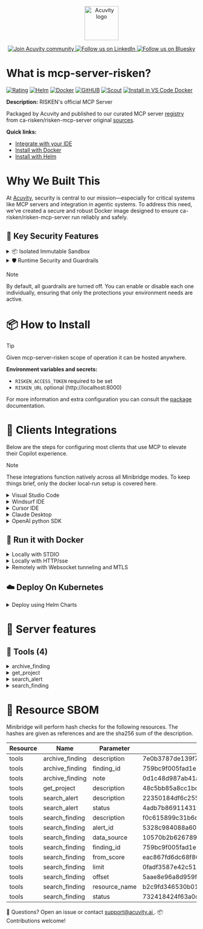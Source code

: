 <p align="center">
  <a href="https://acuvity.ai">
    <picture>
      <img src="https://mma.prnewswire.com/media/2544052/Acuvity__Logo.jpg" height="90" alt="Acuvity logo"/>
    </picture>
  </a>
</p>
<p align="center">
  <a href="https://discord.gg/BkU7fBkrNk">
    <img src="https://img.shields.io/badge/Acuvity-Join-7289DA?logo=discord&logoColor=fff" alt="Join Acuvity community" />
  </a>
<a href="https://www.linkedin.com/company/acuvity/">
    <img src="https://img.shields.io/badge/LinkedIn-Follow-7289DA" alt="Follow us on LinkedIn" />
  </a>
<a href="https://bsky.app/profile/acuvity.bsky.social">
    <img src="https://img.shields.io/badge/Bluesky-Follow-7289DA"?logo=bluesky&logoColor=fff" alt="Follow us on Bluesky" />
  </a>
</p>


# What is mcp-server-risken?
[![Rating](https://img.shields.io/badge/C-3775A9?label=Rating)](https://docs.anthropic.com/en/docs/build-with-claude/tool-use/implement-tool-use#best-practices-for-tool-definitions)
[![Helm](https://img.shields.io/badge/1.0.0-3775A9?logo=helm&label=Charts&logoColor=fff)](https://hub.docker.com/r/acuvity/mcp-server-risken/tags/)
[![Docker](https://img.shields.io/docker/image-size/acuvity/mcp-server-risken/10363da?logo=docker&logoColor=fff&label=10363da)](https://hub.docker.com/r/acuvity/mcp-server-risken)
[![GitHUB](https://img.shields.io/badge/10363da-3775A9?logo=github&logoColor=fff&label=ca-risken/risken-mcp-server)](https://github.com/ca-risken/risken-mcp-server)
[![Scout](https://img.shields.io/badge/Active-3775A9?logo=docker&logoColor=fff&label=Scout)](https://hub.docker.com/r/acuvity/mcp-server-risken/)
[![Install in VS Code Docker](https://img.shields.io/badge/VS_Code-One_click_install-0078d7?logo=githubcopilot)](https://insiders.vscode.dev/redirect/mcp/install?name=mcp-server-risken&config=%7B%22args%22%3A%5B%22run%22%2C%22-i%22%2C%22--rm%22%2C%22--read-only%22%2C%22-e%22%2C%22RISKEN_ACCESS_TOKEN%22%2C%22docker.io%2Facuvity%2Fmcp-server-risken%3A10363da%22%5D%2C%22command%22%3A%22docker%22%7D)

**Description:** RISKEN's official MCP Server

Packaged by Acuvity and published to our curated MCP server [registry](https://mcp.acuvity.ai) from ca-risken/risken-mcp-server original [sources](https://github.com/ca-risken/risken-mcp-server).

**Quick links:**

- [Integrate with your IDE](https://github.com/acuvity/mcp-servers-registry/blob/main/mcp-server-risken/docker/README.md#-clients-integrations)
- [Install with Docker](https://github.com/acuvity/mcp-servers-registry/tree/main/mcp-server-risken/docker/README.md#-run-it-with-docker)
- [Install with Helm](https://github.com/acuvity/mcp-servers-registry/tree/main/mcp-server-risken/charts/mcp-server-risken/README.md#how-to-install)

# Why We Built This

At [Acuvity](https://acuvity.ai), security is central to our mission—especially for critical systems like MCP servers and integration in agentic systems.
To address this need, we've created a secure and robust Docker image designed to ensure ca-risken/risken-mcp-server run reliably and safely.

## 🔐 Key Security Features

<details>
<summary>📦 Isolated Immutable Sandbox </summary>

- **Isolated Execution**: All tools run within secure, containerized sandboxes to enforce process isolation and prevent lateral movement.
- **Non-root by Default**: Enforces least-privilege principles, minimizing the impact of potential security breaches.
- **Read-only Filesystem**: Ensures runtime immutability, preventing unauthorized modification.
- **Version Pinning**: Guarantees consistency and reproducibility across deployments by locking tool and dependency versions.
- **CVE Scanning**: Continuously scans images for known vulnerabilities using [Docker Scout](https://docs.docker.com/scout/) to support proactive mitigation.
- **SBOM & Provenance**: Delivers full supply chain transparency by embedding metadata and traceable build information."
</details>

<details>
<summary>🛡️ Runtime Security and Guardrails</summary>

**Minibridge Integration**: [Minibridge](https://github.com/acuvity/minibridge) establishes secure Agent-to-MCP connectivity, supports Rego/HTTP-based policy enforcement 🕵️, and simplifies orchestration.

The [ARC](https://github.com/acuvity/mcp-servers-registry/tree/main) container includes a [built-in Rego policy](https://github.com/acuvity/mcp-servers-registry/tree/main/mcp-server-risken/docker/policy.rego) that enables a set of runtime "guardrails"" to help enforce security, privacy, and correct usage of your services. Below is an overview of each guardrail provided.

### 🔒 Resource Integrity

**Mitigates MCP Rug Pull Attacks**

* **Goal:** Protect users from malicious tool description changes after initial approval, preventing post-installation manipulation or deception.
* **Mechanism:** Locks tool descriptions upon client approval and verifies their integrity before execution. Any modification to the description triggers a security violation, blocking unauthorized changes from server-side updates.

### 🛡️ Guardrails

#### Covert Instruction Detection

Monitors incoming requests for hidden or obfuscated directives that could alter policy behavior.

* **Goal:** Stop attackers from slipping unnoticed commands or payloads into otherwise harmless data.
* **Mechanism:** Applies a library of regex patterns and binary‐encoding checks to the full request body. If any pattern matches a known covert channel (e.g., steganographic markers, hidden HTML tags, escape-sequence tricks), the request is rejected.

#### Sensitive Pattern Detection

Block user-defined sensitive data patterns (credential paths, filesystem references).

* **Goal:** Block accidental or malicious inclusion of sensitive information that violates data-handling rules.
* **Mechanism:** Runs a curated set of regexes against all payloads and tool descriptions—matching patterns such as `.env` files, RSA key paths, directory traversal sequences.

#### Shadowing Pattern Detection

Detects and blocks "shadowing" attacks, where a malicious MCP server sneaks hidden directives into its own tool descriptions to hijack or override the behavior of other, trusted tools.

* **Goal:** Stop a rogue server from poisoning the agent’s logic by embedding instructions that alter how a different server’s tools operate (e.g., forcing all emails to go to an attacker’s address even when the user calls a separate `send_email` tool).
* **Mechanism:** During policy load, each tool description is scanned for cross‐tool override patterns—such as `<IMPORTANT>` sections referencing other tool names, hidden side‐effects, or directives that apply to a different server’s API. Any description that attempts to shadow or extend instructions for a tool outside its own namespace triggers a policy violation and is rejected.

#### Schema Misuse Prevention

Enforces strict adherence to MCP input schemas.

* **Goal:** Prevent malformed or unexpected fields from bypassing validations, causing runtime errors, or enabling injections.
* **Mechanism:** Compares each incoming JSON object against the declared schema (required properties, allowed keys, types). Any extra, missing, or mistyped field triggers an immediate policy violation.

#### Cross-Origin Tool Access

Controls whether tools may invoke tools or services from external origins.

* **Goal:** Prevent untrusted or out-of-scope services from being called.
* **Mechanism:** Examines tool invocation requests and outgoing calls, verifying each target against an allowlist of approved domains or service names. Calls to any non-approved origin are blocked.

#### Secrets Redaction

Automatically masks sensitive values so they never appear in logs or responses.

* **Goal:** Ensure that API keys, tokens, passwords, and other credentials cannot leak in plaintext.
* **Mechanism:** Scans every text output for known secret formats (e.g., AWS keys, GitHub PATs, JWTs). Matches are replaced with `[REDACTED]` before the response is sent or recorded.

These controls ensure robust runtime integrity, prevent unauthorized behavior, and provide a foundation for secure-by-design system operations.

### Enable guardrails

To activate guardrails in your Docker containers, define the `GUARDRAILS` environment variable with the protections you need.

| Guardrail                        | Summary                                                                 |
|----------------------------------|-------------------------------------------------------------------------|
| `covert-instruction-detection`   | Detects hidden or obfuscated directives in requests.                    |
| `sensitive-pattern-detection`    | Flags patterns suggesting sensitive data or filesystem exposure.        |
| `shadowing-pattern-detection`    | Identifies tool descriptions that override or influence others.         |
| `schema-misuse-prevention`       | Enforces strict schema compliance on input data.                        |
| `cross-origin-tool-access`       | Controls calls to external services or APIs.                            |
| `secrets-redaction`              | Prevents exposure of credentials or sensitive values.                   |

Example: add `-e GUARDRAILS="secrets-redaction sensitive-pattern-detection"` to enable those guardrails.

## 🔒 Basic Authentication via Shared Secret

Provides a lightweight auth layer using a single shared token.

* **Mechanism:** Expects clients to send an `Authorization` header with the predefined secret.
* **Use Case:** Quickly lock down your endpoint in development or simple internal deployments—no complex OAuth/OIDC setup required.

To turn on Basic Authentication, define `BASIC_AUTH_SECRET` environment variable with a shared secret.

Example: add `-e BASIC_AUTH_SECRET="supersecret"` to enable the basic authentication.

> While basic auth will protect against unauthorized access, you should use it only in controlled environment,
> rotate credentials frequently and **always** use TLS.

</details>

> [!NOTE]
> By default, all guardrails are turned off. You can enable or disable each one individually, ensuring that only the protections your environment needs are active.


# 📦 How to Install


> [!TIP]
> Given mcp-server-risken scope of operation it can be hosted anywhere.

**Environment variables and secrets:**
  - `RISKEN_ACCESS_TOKEN` required to be set
  - `RISKEN_URL` optional (http://localhost:8000)

For more information and extra configuration you can consult the [package](https://github.com/ca-risken/risken-mcp-server) documentation.

# 🧰 Clients Integrations

Below are the steps for configuring most clients that use MCP to elevate their Copilot experience.

> [!NOTE]
> These integrations function natively across all Minibridge modes.
> To keep things brief, only the docker local-run setup is covered here.

<details>
<summary>Visual Studio Code</summary>

To get started immediately, you can use the "one-click" link below:

[![Install in VS Code Docker](https://img.shields.io/badge/VS_Code-One_click_install-0078d7?logo=githubcopilot)](https://insiders.vscode.dev/redirect/mcp/install?name=mcp-server-risken&config=%7B%22args%22%3A%5B%22run%22%2C%22-i%22%2C%22--rm%22%2C%22--read-only%22%2C%22-e%22%2C%22RISKEN_ACCESS_TOKEN%22%2C%22docker.io%2Facuvity%2Fmcp-server-risken%3A10363da%22%5D%2C%22command%22%3A%22docker%22%7D)

## Global scope

Press `ctrl + shift + p` and type `Preferences: Open User Settings JSON` to add the following section:

```json
{
  "mcp": {
    "servers": {
      "acuvity-mcp-server-risken": {
        "env": {
          "RISKEN_ACCESS_TOKEN": "TO_BE_SET"
        },
        "command": "docker",
        "args": [
          "run",
          "-i",
          "--rm",
          "--read-only",
          "-e",
          "RISKEN_ACCESS_TOKEN",
          "docker.io/acuvity/mcp-server-risken:10363da"
        ]
      }
    }
  }
}
```

## Workspace scope

In your workspace create a file called `.vscode/mcp.json` and add the following section:

```json
{
  "servers": {
    "acuvity-mcp-server-risken": {
      "env": {
        "RISKEN_ACCESS_TOKEN": "TO_BE_SET"
      },
      "command": "docker",
      "args": [
        "run",
        "-i",
        "--rm",
        "--read-only",
        "-e",
        "RISKEN_ACCESS_TOKEN",
        "docker.io/acuvity/mcp-server-risken:10363da"
      ]
    }
  }
}
```

> To pass secrets you should use the `promptString` input type described in the [Visual Studio Code documentation](https://code.visualstudio.com/docs/copilot/chat/mcp-servers).

</details>

<details>
<summary>Windsurf IDE</summary>

In `~/.codeium/windsurf/mcp_config.json` add the following section:

```json
{
  "mcpServers": {
    "acuvity-mcp-server-risken": {
      "env": {
        "RISKEN_ACCESS_TOKEN": "TO_BE_SET"
      },
      "command": "docker",
      "args": [
        "run",
        "-i",
        "--rm",
        "--read-only",
        "-e",
        "RISKEN_ACCESS_TOKEN",
        "docker.io/acuvity/mcp-server-risken:10363da"
      ]
    }
  }
}
```

See [Windsurf documentation](https://docs.windsurf.com/windsurf/mcp) for more info.

</details>

<details>
<summary>Cursor IDE</summary>

Add the following JSON block to your mcp configuration file:
- `~/.cursor/mcp.json` for global scope
- `.cursor/mcp.json` for project scope

```json
{
  "mcpServers": {
    "acuvity-mcp-server-risken": {
      "env": {
        "RISKEN_ACCESS_TOKEN": "TO_BE_SET"
      },
      "command": "docker",
      "args": [
        "run",
        "-i",
        "--rm",
        "--read-only",
        "-e",
        "RISKEN_ACCESS_TOKEN",
        "docker.io/acuvity/mcp-server-risken:10363da"
      ]
    }
  }
}
```

See [cursor documentation](https://docs.cursor.com/context/model-context-protocol) for more information.

</details>
<details>

<summary>Claude Desktop</summary>

In the `claude_desktop_config.json` configuration file add the following section:

```json
{
  "mcpServers": {
    "acuvity-mcp-server-risken": {
      "env": {
        "RISKEN_ACCESS_TOKEN": "TO_BE_SET"
      },
      "command": "docker",
      "args": [
        "run",
        "-i",
        "--rm",
        "--read-only",
        "-e",
        "RISKEN_ACCESS_TOKEN",
        "docker.io/acuvity/mcp-server-risken:10363da"
      ]
    }
  }
}
```

See [Anthropic documentation](https://docs.anthropic.com/en/docs/agents-and-tools/mcp) for more information.
</details>

<details>
<summary>OpenAI python SDK</summary>

## Running locally

```python
async with MCPServerStdio(
    params={
        "env": {"RISKEN_ACCESS_TOKEN":"TO_BE_SET"},
        "command": "docker",
        "args": ["run","-i","--rm","--read-only","-e","RISKEN_ACCESS_TOKEN","docker.io/acuvity/mcp-server-risken:10363da"]
    }
) as server:
    tools = await server.list_tools()
```

## Running remotely

```python
async with MCPServerSse(
    params={
        "url": "http://<ip>:<port>/sse",
    }
) as server:
    tools = await server.list_tools()
```

See [OpenAI Agents SDK docs](https://openai.github.io/openai-agents-python/mcp/) for more info.

</details>

## 🐳 Run it with Docker

<details>
<summary>Locally with STDIO</summary>

In your client configuration set:

- command: `docker`
- arguments: `run -i --rm --read-only -e RISKEN_ACCESS_TOKEN docker.io/acuvity/mcp-server-risken:10363da`

</details>

<details>
<summary>Locally with HTTP/sse</summary>

Simply run as:

```console
docker run -it -p 8000:8000 --rm --read-only -e RISKEN_ACCESS_TOKEN docker.io/acuvity/mcp-server-risken:10363da
```

Then on your application/client, you can configure to use it like:

```json
{
  "mcpServers": {
    "acuvity-mcp-server-risken": {
      "url": "http://localhost:8000/sse"
    }
  }
}
```

You might have to use different ports for different tools.

</details>

<details>
<summary>Remotely with Websocket tunneling and MTLS </summary>

> This section assume you are familiar with TLS and certificates and will require:
> - a server certificate with proper DNS/IP field matching your tool deployment.
> - a client-ca used to sign client certificates

1. Start the server in `backend` mode
 - add an environment variable like `-e MINIBRIDGE_MODE=backend`
 - add the TLS certificates (recommended) through a volume let's say `/certs` ex (`-v $PWD/certs:/certs`)
 - instruct minibridge to use those certs with
   - `-e MINIBRIDGE_TLS_SERVER_CERT=/certs/server-cert.pem`
   - `-e MINIBRIDGE_TLS_SERVER_KEY=/certs/server-key.pem`
   - `-e MINIBRIDGE_TLS_SERVER_KEY_PASS=optional`
   - `-e MINIBRIDGE_TLS_SERVER_CLIENT_CA=/certs/client-ca.pem`

2. Start `minibridge` locally in frontend mode:
  - Get [minibridge](https://github.com/acuvity/minibridge) binary for your OS.

In your client configuration, Minibridge works like any other STDIO command.

Example for Claude Desktop:

```json
{
  "mcpServers": {
    "acuvity-mcp-server-risken": {
      "command": "minibridge",
      "args": ["frontend", "--backend", "wss://<remote-url>:8000/ws", "--tls-client-backend-ca", "/path/to/ca/that/signed/the/server-cert.pem/ca.pem", "--tls-client-cert", "/path/to/client-cert.pem", "--tls-client-key", "/path/to/client-key.pem"]
    }
  }
}
```

That's it.

Minibridge offers a host of additional features. For step-by-step guidance, please visit the wiki. And if anything’s unclear, don’t hesitate to reach out!

</details>

## ☁️ Deploy On Kubernetes

<details>
<summary>Deploy using Helm Charts</summary>

### Chart settings requirements

This chart requires some mandatory information to be installed.

**Mandatory Secrets**:
  - `RISKEN_ACCESS_TOKEN` secret to be set as secrets.RISKEN_ACCESS_TOKEN either by `.value` or from existing with `.valueFrom`

**Optional Environment variables**:
  - `RISKEN_URL="http://localhost:8000"` environment variable can be changed with env.RISKEN_URL="http://localhost:8000"

### How to install

You can inspect the chart `README`:

```console
helm show readme oci://docker.io/acuvity/mcp-server-risken --version 1.0.0
````

You can inspect the values that you can configure:

```console
helm show values oci://docker.io/acuvity/mcp-server-risken --version 1.0.0
````

Install with helm

```console
helm install mcp-server-risken oci://docker.io/acuvity/mcp-server-risken --version 1.0.0
```

From there your MCP server mcp-server-risken will be reachable by default through `http/sse` from inside the cluster using the Kubernetes Service `mcp-server-risken` on port `8000` by default. You can change that by looking at the `service` section of the `values.yaml` file.

### How to Monitor

The deployment will create a Kubernetes service with a `healthPort`, that is used for liveness probes and readiness probes. This health port can also be used by the monitoring stack of your choice and exposes metrics under the `/metrics` path.

See full charts [Readme](https://github.com/acuvity/mcp-servers-registry/tree/main/mcp-server-risken/charts/mcp-server-risken/README.md) for more details about settings and runtime security including guardrails activation.

</details>

# 🧠 Server features

## 🧰 Tools (4)
<details>
<summary>archive_finding</summary>

**Description**:

```
Archive RISKEN finding. Use this when a request include "archive", "アーカイブ", "ペンディング"...
```

**Parameter**:

| Name | Type | Description | Required? |
|-----------|------|-------------|-----------|
| finding_id | number | Finding ID. | Yes
| note | string | Note. ex) This is no risk finding. | No
</details>
<details>
<summary>get_project</summary>

**Description**:

```
Get details of the authenticated RISKEN project. Use this when a request include "project", "my project", "プロジェクト"...
```

**Parameter**:

| Name | Type | Description | Required? |
|-----------|------|-------------|-----------|
</details>
<details>
<summary>search_alert</summary>

**Description**:

```
Search RISKEN alert. Use this when a request include "alert", "アラート" ...
```

**Parameter**:

| Name | Type | Description | Required? |
|-----------|------|-------------|-----------|
| status | number | Status of alert. 1: active(有効なアラート), 2: pending(保留中), 3: deactive(解決済みアラート) | No
</details>
<details>
<summary>search_finding</summary>

**Description**:

```
Search RISKEN findings. Use this when a request include "finding", "issue", "ファインディング", "問題"...
```

**Parameter**:

| Name | Type | Description | Required? |
|-----------|------|-------------|-----------|
| alert_id | number | Alert ID. | No
| data_source | array | RISKEN DataSource. e.g. aws, google, code (like github, gitlab, etc.), osint, diagnosis, azure, ... | No
| finding_id | number | Finding ID. | No
| from_score | number | Minimum score of the findings. | No
| limit | number | Limit of the findings. | No
| offset | number | Offset of the findings. | No
| resource_name | array | RISKEN ResourceName. e.g. "arn:aws:iam::123456789012:user/test-user" ... | No
| status | number | Status of the findings. (0: all, 1: active, 2: pending) | No
</details>


# 🔐 Resource SBOM

Minibridge will perform hash checks for the following resources. The hashes are given as references and are the sha256 sum of the description.

| Resource | Name | Parameter | Hash |
|-----------|------|------|------|
| tools | archive_finding | description | 7e0b3787de139f799028be042401a49b121d73c70e1f6860b8aaa95fdf69b674 |
| tools | archive_finding | finding_id | 759bc9f005fad1e7e479fce1b73838d6e75e23f33f3e4873e702864159bc0663 |
| tools | archive_finding | note | 0d1c48d987ab41af26de55fd0bc6091dba293c06487d2d4a49259d912edbd62a |
| tools | get_project | description | 48c5bb85a8cc1bc2cafcfad7a06edbb4e3a1d06811e5ff95e92b6ea7e280ca5c |
| tools | search_alert | description | 22350184df6c255c42432f2faac93dd917bfadfa34c84934dbc4f6aee6c4cd4c |
| tools | search_alert | status | 4adb7b86911431f8c98f24bb56889ef2428d4d7ec0ec665e82b0dec7e5e0bd5d |
| tools | search_finding | description | f0c615899c31b6df61735936f42c4ead0ecaca06e6a4af22fa4adb10873e4b23 |
| tools | search_finding | alert_id | 5328c984088a605673e80878cdcb6f53accf11d42ca67402039c81f94f29f283 |
| tools | search_finding | data_source | 10570b2b6267894e425ffcd647e386b14f1615bd7ae142823efab812a52230b5 |
| tools | search_finding | finding_id | 759bc9f005fad1e7e479fce1b73838d6e75e23f33f3e4873e702864159bc0663 |
| tools | search_finding | from_score | eac867fd6dc68f86c680718e40e11deba463c0bc35f43dbfdc9584336ee547f8 |
| tools | search_finding | limit | 0fadf3587e42c51ba1bf47ad7daea021ac7954871de891e60e487fe9ef9334e9 |
| tools | search_finding | offset | 5aae8e96a8d959f600fa4be4153de2c655c9a432ec341a327a7509a59477ee3d |
| tools | search_finding | resource_name | b2c9fd346530b01677b61f6a69c2e763d675cb96f5b143e5d64e6d7d1cd42e77 |
| tools | search_finding | status | 732418424f63a0cb01e4fecf53334ac6d4a6911268b05418a6aefa92653d87df |


💬 Questions? Open an issue or contact [ support@acuvity.ai ](mailto:support@acuvity.ai).
📦 Contributions welcome!
